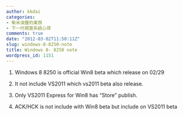 ```yaml
---
author: kkdai
categories:
- 柴米油鹽的東西
- 下一代視窗系統心得
comments: true
date: "2012-03-02T11:50:11Z"
slug: windows-8-8250-note
title: Windows 8- 8250 note
wordpress_id: 1151
---
```






	
  1. Windows 8 8250 is official Win8 beta which release on 02/29

	
  2. It not include VS2011 which vs2011 beta also release.

	
  3. Only VS2011 Express for Win8 has “Store” publish.

	
  4. ACK/HCK is not include with Win8 beta but include on VS2011 beta


